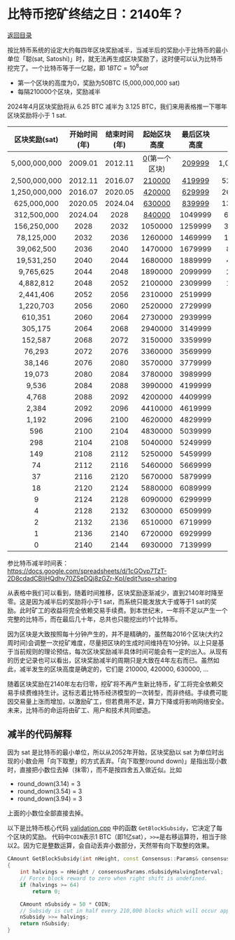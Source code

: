 # 比特币挖矿终结之日：2140年？

[返回目录](../index.md)

按比特币系统的设定大约每四年区块奖励减半，当减半后的奖励小于比特币的最小单位「聪(sat, Satoshi)」时，就无法再生成区块奖励了，这时便可以认为比特币挖完了。一个比特币等于一亿聪，即 $1 BTC = 10^8 sat$

- 第一个区块的高度为0，奖励为50BTC (5,000,000,000 sat)
- 每隔210000个区块，奖励减半

2024年4月区块奖励将从 6.25 BTC 减半为 3.125 BTC，我们来用表格推一下哪年区块奖励将小于 1 sat.

| 区块奖励(sat) | 开始时间(年) | 结束时间(年) | 起始区块高度 | 最后区块高度 |      新增量(sat)      |   累计开采量(sat)    |    剩余开采量(sat)    |
|:-------------:|:--------:|:--------:|:------------:|:------------:|:---------------------:|:---------------------:|:---------------------:|
| 5,000,000,000 |  2009.01 |  2012.11 |       [0](https://mempool.space/block/000000000019d6689c085ae165831e934ff763ae46a2a6c172b3f1b60a8ce26f)(第一个区块) | [209999](https://mempool.space/block/00000000000000f3819164645360294b5dee7f2e846001ac9f41a70b7a9a3de1) | 1,050,000,000,000,000 | 1,050,000,000,000,000 | 1,049,999,997,690,000 |
| 2,500,000,000 |  2012.11 |  2016.07 |       [210000](https://mempool.space/block/000000000000048b95347e83192f69cf0366076336c639f9b7228e9ba171342e) | [419999](https://mempool.space/block/000000000000000003035bc31911d3eea46c8a23b36d6d558141d1d09cc960cf) |   525,000,000,000,000 | 1,575,000,000,000,000 |   524,999,997,690,000 |
| 1,250,000,000 |  2016.07 |  2020.05 |       [420000](https://mempool.space/block/000000000000000002cce816c0ab2c5c269cb081896b7dcb34b8422d6b74ffa1) | [629999](https://mempool.space/block/0000000000000000000d656be18bb095db1b23bd797266b0ac3ba720b1962b1e) |   262,500,000,000,000 | 1,837,500,000,000,000 |   262,499,997,690,000 |
|   625,000,000 |  2020.05 |  2024.04 |       [630000](https://mempool.space/block/000000000000000000024bead8df69990852c202db0e0097c1a12ea637d7e96d) | [839999](https://mempool.space/block/0000000000000000000172014ba58d66455762add0512355ad651207918494ab) |   131,250,000,000,000 | 1,968,750,000,000,000 |   131,249,997,690,000 |
|   312,500,000 |  2024.04 |     2028 |       [840000](https://mempool.space/block/0000000000000000000320283a032748cef8227873ff4872689bf23f1cda83a5) | 1049999 |    65,625,000,000,000 |  2,034,375,000,000,000 |    65,624,997,690,000 |
|   156,250,000 |     2028 |     2032 |      1050000 |      1259999 |    32,812,500,000,000 |  2,067,187,500,000,000 |    32,812,497,690,000 |
|    78,125,000 |     2032 |     2036 |      1260000 |      1469999 |    16,406,250,000,000 |  2,083,593,750,000,000 |    16,406,247,690,000 |
|    39,062,500 |     2036 |     2040 |      1470000 |      1679999 |     8,203,125,000,000 |  2,091,796,875,000,000 |     8,203,122,690,000 |
|    19,531,250 |     2040 |     2044 |      1680000 |      1889999 |     4,101,562,500,000 |  2,095,898,437,500,000 |     4,101,560,190,000 |
|     9,765,625 |     2044 |     2048 |      1890000 |      2099999 |     2,050,781,250,000 |  2,097,949,218,750,000 |     2,050,778,940,000 |
|     4,882,812 |     2048 |     2052 |      2100000 |      2309999 |     1,025,390,520,000 |  2,098,974,609,270,000 |     1,025,388,420,000 |
|     2,441,406 |     2052 |     2056 |      2310000 |      2519999 |       512,695,260,000 |  2,099,487,304,530,000 |       512,693,160,000 |
|     1,220,703 |     2056 |     2060 |      2520000 |      2729999 |       256,347,630,000 |  2,099,743,652,160,000 |       256,345,530,000 |
|       610,351 |     2060 |     2064 |      2730000 |      2939999 |       128,173,710,000 |  2,099,871,825,870,000 |       128,171,820,000 |
|       305,175 |     2064 |     2068 |      2940000 |      3149999 |        64,086,750,000 |  2,099,935,912,620,000 |        64,085,070,000 |
|       152,587 |     2068 |     2072 |      3150000 |      3359999 |        32,043,270,000 |  2,099,967,955,890,000 |        32,041,800,000 |
|        76,293 |     2072 |     2076 |      3360000 |      3569999 |        16,021,530,000 |  2,099,983,977,420,000 |        16,020,270,000 |
|        38,146 |     2076 |     2080 |      3570000 |      3779999 |         8,010,660,000 |  2,099,991,988,080,000 |         8,009,610,000 |
|        19,073 |     2080 |     2084 |      3780000 |      3989999 |         4,005,330,000 |  2,099,995,993,410,000 |         4,004,280,000 |
|         9,536 |     2084 |     2088 |      3990000 |      4199999 |         2,002,560,000 |  2,099,997,995,970,000 |         2,001,720,000 |
|         4,768 |     2088 |     2092 |      4200000 |      4409999 |         1,001,280,000 |  2,099,998,997,250,000 |         1,000,440,000 |
|         2,384 |     2092 |     2096 |      4410000 |      4619999 |           500,640,000 |  2,099,999,497,890,000 |           499,800,000 |
|         1,192 |     2096 |     2100 |      4620000 |      4829999 |           250,320,000 |  2,099,999,748,210,000 |           249,480,000 |
|           596 |     2100 |     2104 |      4830000 |      5039999 |           125,160,000 |  2,099,999,873,370,000 |           124,320,000 |
|           298 |     2104 |     2108 |      5040000 |      5249999 |            62,580,000 |  2,099,999,935,950,000 |            61,740,000 |
|           149 |     2108 |     2112 |      5250000 |      5459999 |            31,290,000 |  2,099,999,967,240,000 |            30,450,000 |
|            74 |     2112 |     2116 |      5460000 |      5669999 |            15,540,000 |  2,099,999,982,780,000 |            14,910,000 |
|            37 |     2116 |     2120 |      5670000 |      5879999 |             7,770,000 |  2,099,999,990,550,000 |             7,140,000 |
|            18 |     2120 |     2124 |      5880000 |      6089999 |             3,780,000 |  2,099,999,994,330,000 |             3,360,000 |
|             9 |     2124 |     2128 |      6090000 |      6299999 |             1,890,000 |  2,099,999,996,220,000 |             1,470,000 |
|             4 |     2128 |     2132 |      6300000 |      6509999 |               840,000 |  2,099,999,997,060,000 |               630,000 |
|             2 |     2132 |     2136 |      6510000 |      6719999 |               420,000 |  2,099,999,997,480,000 |               210,000 |
|             1 |     2136 |     2140 |      6720000 |      6929999 |               210,000 |  2,099,999,997,690,000 |                     0 |
|             0 |     2140 |     2144 |      6930000 |      7139999 |                     0 |  2,099,999,997,690,000 |                     0 |

参比特币减半时间表：<https://docs.google.com/spreadsheets/d/1cGOvp7TzT-2D8cdadCBIjHQdhv70ZSeDQj8zGZr-KpI/edit?usp=sharing>

从表格中我们可以看到，随着时间推移，区块奖励逐渐减少，直到2140年时降至零。这是因为减半后的奖励将小于1 sat，而系统只能发放大于或等于1 sat的奖励。此时矿工的收益将完全依赖交易手续费。到本世纪末，一年将不足以产生一个完整的比特币，而在最后几十年，总共也只能挖出约1个比特币。

因为区块是大致按照每十分钟产生的，并不是精确的，虽然每2016个区块(大约2周时间)会调整一次挖矿难度，尽量把区块的生成时间维持在10分钟。以上只是基于当前规则的理论预估，每次区块奖励减半具体时间可能会有一定的出入。从现有的历史记录也可以看出，区块奖励减半的周期只是大致在4年左右而已。虽然如此，减半发生的区块高度是确定的，它们是 210000, 420000, 630000, ...

随着区块奖励在2140年左右归零，挖矿将不再产生新比特币，矿工将完全依赖交易手续费维持生计。这标志着比特币经济模型的一次转型，而非终结。手续费可能因交易量上涨而增加，以激励矿工，但若费用不足，算力下降或将影响网络安全。未来，比特币的命运将由矿工、用户和技术共同塑造。

## 减半的代码解释

因为 sat 是比特币的最小单位，所以从2052年开始，区块奖励以 sat 为单位时出现的小数会用「向下取整」的方式丢弃。「向下取整(round down)」是指出现小数时，直接把小数位去掉（抹零），而不是按四舍五入做近似。比如

- round_down(3.14) = 3
- round_down(3.54) = 3
- round_down(3.94) = 3

上面的小数位全部直接去掉。

以下是比特币核心代码 [validation.cpp](https://github.com/bitcoin/bitcoin/blob/master/src/validation.cpp) 中的函数 `GetBlockSubsidy`，它决定了每个区块的奖励。
代码中`COIN`表示1 BTC（即1亿sat），`>>=`是右移运算符，相当于除以2。因为它是整数运算，会自动丢弃小数部分，天然带有向下取整的效果。

```cpp
CAmount GetBlockSubsidy(int nHeight, const Consensus::Params& consensusParams)
{
    int halvings = nHeight / consensusParams.nSubsidyHalvingInterval;
    // Force block reward to zero when right shift is undefined.
    if (halvings >= 64)
        return 0;

    CAmount nSubsidy = 50 * COIN;
    // Subsidy is cut in half every 210,000 blocks which will occur approximately every 4 years.
    nSubsidy >>= halvings;
    return nSubsidy;
}
```

<script>
MathJax = {
  tex: {
    inlineMath: [['$', '$'], ['\\(', '\\)']]
  }
};
</script>
<script id="MathJax-script" async
  src="https://cdn.jsdelivr.net/npm/mathjax@3/es5/tex-chtml.js">
</script>